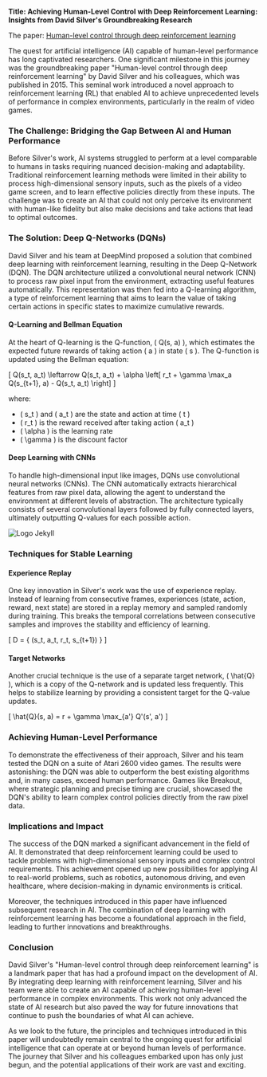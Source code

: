 **Title: Achieving Human-Level Control with Deep Reinforcement Learning: Insights from David Silver's Groundbreaking Research**

The paper: [Human-level control through deep reinforcement learning](https://daiwk.github.io/assets/dqn.pdf)

The quest for artificial intelligence (AI) capable of human-level performance has long captivated researchers. One significant milestone in this journey was the groundbreaking paper "Human-level control through deep reinforcement learning" by David Silver and his colleagues, which was published in 2015. This seminal work introduced a novel approach to reinforcement learning (RL) that enabled AI to achieve unprecedented levels of performance in complex environments, particularly in the realm of video games.

### The Challenge: Bridging the Gap Between AI and Human Performance

Before Silver's work, AI systems struggled to perform at a level comparable to humans in tasks requiring nuanced decision-making and adaptability. Traditional reinforcement learning methods were limited in their ability to process high-dimensional sensory inputs, such as the pixels of a video game screen, and to learn effective policies directly from these inputs. The challenge was to create an AI that could not only perceive its environment with human-like fidelity but also make decisions and take actions that lead to optimal outcomes.

### The Solution: Deep Q-Networks (DQNs)

David Silver and his team at DeepMind proposed a solution that combined deep learning with reinforcement learning, resulting in the Deep Q-Network (DQN). The DQN architecture utilized a convolutional neural network (CNN) to process raw pixel input from the environment, extracting useful features automatically. This representation was then fed into a Q-learning algorithm, a type of reinforcement learning that aims to learn the value of taking certain actions in specific states to maximize cumulative rewards.

#### Q-Learning and Bellman Equation

At the heart of Q-learning is the Q-function, \( Q(s, a) \), which estimates the expected future rewards of taking action \( a \) in state \( s \). The Q-function is updated using the Bellman equation:

\[ Q(s_t, a_t) \leftarrow Q(s_t, a_t) + \alpha \left[ r_t + \gamma \max_a Q(s_{t+1}, a) - Q(s_t, a_t) \right] \]

where:
- \( s_t \) and \( a_t \) are the state and action at time \( t \)
- \( r_t \) is the reward received after taking action \( a_t \)
- \( \alpha \) is the learning rate
- \( \gamma \) is the discount factor

#### Deep Learning with CNNs

To handle high-dimensional input like images, DQNs use convolutional neural networks (CNNs). The CNN automatically extracts hierarchical features from raw pixel data, allowing the agent to understand the environment at different levels of abstraction. The architecture typically consists of several convolutional layers followed by fully connected layers, ultimately outputting Q-values for each possible action.

![Logo Jekyll](cnn.png)

### Techniques for Stable Learning

#### Experience Replay

One key innovation in Silver's work was the use of experience replay. Instead of learning from consecutive frames, experiences (state, action, reward, next state) are stored in a replay memory and sampled randomly during training. This breaks the temporal correlations between consecutive samples and improves the stability and efficiency of learning.

\[ D = \{ (s_t, a_t, r_t, s_{t+1}) \} \]

#### Target Networks

Another crucial technique is the use of a separate target network, \( \hat{Q} \), which is a copy of the Q-network and is updated less frequently. This helps to stabilize learning by providing a consistent target for the Q-value updates.

\[ \hat{Q}(s, a) = r + \gamma \max_{a'} Q'(s', a') \]

### Achieving Human-Level Performance

To demonstrate the effectiveness of their approach, Silver and his team tested the DQN on a suite of Atari 2600 video games. The results were astonishing: the DQN was able to outperform the best existing algorithms and, in many cases, exceed human performance. Games like Breakout, where strategic planning and precise timing are crucial, showcased the DQN's ability to learn complex control policies directly from the raw pixel data.

### Implications and Impact

The success of the DQN marked a significant advancement in the field of AI. It demonstrated that deep reinforcement learning could be used to tackle problems with high-dimensional sensory inputs and complex control requirements. This achievement opened up new possibilities for applying AI to real-world problems, such as robotics, autonomous driving, and even healthcare, where decision-making in dynamic environments is critical.

Moreover, the techniques introduced in this paper have influenced subsequent research in AI. The combination of deep learning with reinforcement learning has become a foundational approach in the field, leading to further innovations and breakthroughs.

### Conclusion

David Silver's "Human-level control through deep reinforcement learning" is a landmark paper that has had a profound impact on the development of AI. By integrating deep learning with reinforcement learning, Silver and his team were able to create an AI capable of achieving human-level performance in complex environments. This work not only advanced the state of AI research but also paved the way for future innovations that continue to push the boundaries of what AI can achieve.

As we look to the future, the principles and techniques introduced in this paper will undoubtedly remain central to the ongoing quest for artificial intelligence that can operate at or beyond human levels of performance. The journey that Silver and his colleagues embarked upon has only just begun, and the potential applications of their work are vast and exciting.

